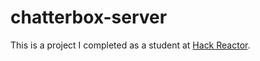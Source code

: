 # chatterbox-server
This is a project I completed as a student at [Hack Reactor](http://hackreactor.com).
